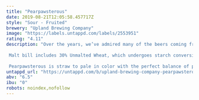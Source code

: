 ```yaml
---
title: "Pearpawsterous"
date: 2019-08-21T12:05:58.457717Z
style: "Sour - Fruited"
brewery: "Upland Brewing Company"
image: "https://labels.untappd.com/labels/2553951"
rating: "4.11"
description: "Over the years, we’ve admired many of the beers coming from our friends at Cascade in Portland, Oregon. After visiting and sharing beers together we determined that we had very similar philosophies on sour beer making as well as similar histories with how our programs started. Naturally, we thought it would be awesome to make a beer together. Both programs are very focused on use of whole fruits, and balanced acidity. With similar wheat base beers, we aged our beers on whole paw paws from Indiana and a custom pear blend from Oregon.  Malt bill includes 30% Unmalted Wheat, which undergoes starch conversion by boiling during a “turbid mash”. The beer is then aged for long periods in oak barrels. During fermentation, yeast, Brettanomyces, and other souring microorganisms create a tart, dry and refreshing sour ale. Selected foudre beer was transferred and aged on a blend of Indiana paw paws and Oregon pears.  Pearpawsterous is straw to pale in color with the perfect balance of pawpaw and pear fruit flavors. With a zesty carbonation, it finishes tart and dry."
untappd_url: "https://untappd.com/b/upland-brewing-company-pearpawsterous/2553951"
abv: "6.5"
ibu: "0"
robots: noindex,nofollow
---
```

